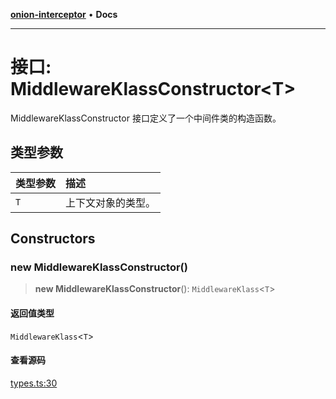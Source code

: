 [**onion-interceptor**](../README.md) • **Docs**

***

# 接口: MiddlewareKlassConstructor\<T\>

MiddlewareKlassConstructor 接口定义了一个中间件类的构造函数。

## 类型参数

| 类型参数 | 描述 |
| :------ | :------ |
| `T` | 上下文对象的类型。 |

## Constructors

### new MiddlewareKlassConstructor()

> **new MiddlewareKlassConstructor**(): `MiddlewareKlass`\<`T`\>

#### 返回值类型

`MiddlewareKlass`\<`T`\>

#### 查看源码

[types.ts:30](https://github.com/coverjs/onion-interceptor/blob/4cc2c488931cb6f687c063d370f3262121050ff8/packages/core/src/types.ts#L30)
